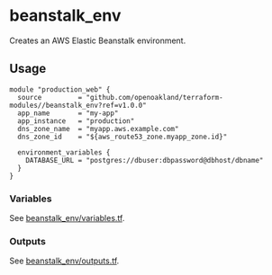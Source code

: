 # beanstalk_env

Creates an AWS Elastic Beanstalk environment.


## Usage

```hcl
module "production_web" {
  source         = "github.com/openoakland/terraform-modules//beanstalk_env?ref=v1.0.0"
  app_name       = "my-app"
  app_instance   = "production"
  dns_zone_name  = "myapp.aws.example.com"
  dns_zone_id    = "${aws_route53_zone.myapp_zone.id}"

  environment_variables {
    DATABASE_URL = "postgres://dbuser:dbpassword@dbhost/dbname"
  }
}
```

### Variables

See [beanstalk_env/variables.tf](./variables.tf).


### Outputs

See [beanstalk_env/outputs.tf](./outputs.tf).

